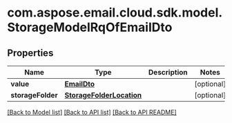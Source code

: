 
# com.aspose.email.cloud.sdk.model.StorageModelRqOfEmailDto

## Properties
Name | Type | Description | Notes
------------ | ------------- | ------------- | -------------
**value** | [**EmailDto**](EmailDto.md) |  |  [optional]
**storageFolder** | [**StorageFolderLocation**](StorageFolderLocation.md) |  |  [optional]


[[Back to Model list]](README.md#documentation-for-models) [[Back to API list]](README.md#documentation-for-api-endpoints) [[Back to API README]](README.md)

